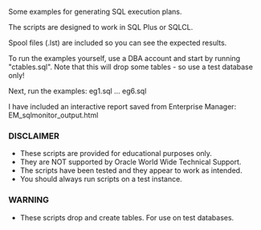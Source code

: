 Some examples for generating SQL execution plans.

The scripts are designed to work in SQL Plus or SQLCL.

Spool files (.lst) are included so you can see the expected results.

To run the examples yourself, use a DBA account and start by running "ctables.sql". Note that this will drop some tables - so use a test database only!

Next, run the examples: eg1.sql ... eg6.sql

I have included an interactive report saved from Enterprise Manager: EM_sqlmonitor_output.html

### DISCLAIMER

*  These scripts are provided for educational purposes only.
*  They are NOT supported by Oracle World Wide Technical Support.
*  The scripts have been tested and they appear to work as intended.
*  You should always run scripts on a test instance.

### WARNING

*  These scripts drop and create tables. For use on test databases.
